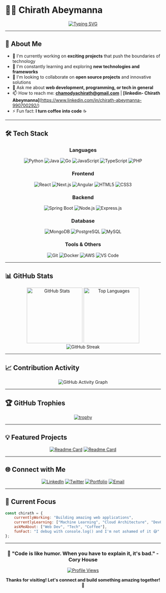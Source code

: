 # 👨‍💻 Chirath Abeymanna

<div align="center">
  
[![Typing SVG](https://readme-typing-svg.herokuapp.com?font=Fira+Code&pause=1000&color=2F81F7&width=435&lines=Full+Stack+Developer;Always+learning+new+things;Tech+Enthusiast)](https://git.io/typing-svg)

</div>

---

## 🚀 About Me

- 🔭 I'm currently working on **exciting projects** that push the boundaries of technology
- 🌱 I'm constantly learning and exploring **new technologies and frameworks**
- 👯 I'm looking to collaborate on **open source projects** and innovative solutions
- 💬 Ask me about **web development, programming, or tech in general**
- 📫 How to reach me: **chamodyachirath@gmail.com** | **[linkedin- Chirath Abeymanna]**(https://www.linkedin.com/in/chirath-abeymanna-990700292/)
- ⚡ Fun fact: **I turn coffee into code** ☕

---

## 🛠️ Tech Stack

<div align="center">

### Languages
![Python](https://img.shields.io/badge/-Python-3776AB?style=for-the-badge&logo=python&logoColor=white)
![Java](https://img.shields.io/badge/-Java-007396?style=for-the-badge&logo=java&logoColor=white)
![Go](https://img.shields.io/badge/-Go-00ADD8?style=for-the-badge&logo=go&logoColor=white)
![JavaScript](https://img.shields.io/badge/-JavaScript-F7DF1E?style=for-the-badge&logo=javascript&logoColor=black)
![TypeScript](https://img.shields.io/badge/-TypeScript-3178C6?style=for-the-badge&logo=typescript&logoColor=white)
![PHP](https://img.shields.io/badge/-PHP-777BB4?style=for-the-badge&logo=php&logoColor=white)

### Frontend
![React](https://img.shields.io/badge/-React-61DAFB?style=for-the-badge&logo=react&logoColor=black)
![Next.js](https://img.shields.io/badge/-Next.js-000000?style=for-the-badge&logo=next.js&logoColor=white)
![Angular](https://img.shields.io/badge/-Angular-DD0031?style=for-the-badge&logo=angular&logoColor=white)
![HTML5](https://img.shields.io/badge/-HTML5-E34F26?style=for-the-badge&logo=html5&logoColor=white)
![CSS3](https://img.shields.io/badge/-CSS3-1572B6?style=for-the-badge&logo=css3&logoColor=white)

### Backend
![Spring Boot](https://img.shields.io/badge/-Spring%20Boot-6DB33F?style=for-the-badge&logo=spring&logoColor=white)
![Node.js](https://img.shields.io/badge/-Node.js-339933?style=for-the-badge&logo=node.js&logoColor=white)
![Express.js](https://img.shields.io/badge/-Express.js-000000?style=for-the-badge&logo=express&logoColor=white)


### Database
![MongoDB](https://img.shields.io/badge/-MongoDB-47A248?style=for-the-badge&logo=mongodb&logoColor=white)
![PostgreSQL](https://img.shields.io/badge/-PostgreSQL-336791?style=for-the-badge&logo=postgresql&logoColor=white)
![MySQL](https://img.shields.io/badge/-MySQL-4479A1?style=for-the-badge&logo=mysql&logoColor=white)

### Tools & Others
![Git](https://img.shields.io/badge/-Git-F05032?style=for-the-badge&logo=git&logoColor=white)
![Docker](https://img.shields.io/badge/-Docker-2496ED?style=for-the-badge&logo=docker&logoColor=white)
![AWS](https://img.shields.io/badge/-AWS-232F3E?style=for-the-badge&logo=amazon-aws&logoColor=white)
![VS Code](https://img.shields.io/badge/-VS%20Code-007ACC?style=for-the-badge&logo=visual-studio-code&logoColor=white)

</div>

---

## 📊 GitHub Stats

<div align="center">
  <img src="https://github-readme-stats.vercel.app/api?username=Chirath-Abeymanna&show_icons=true&theme=tokyonight&hide_border=true&count_private=true" alt="GitHub Stats" height="180"/>
  <img src="https://github-readme-stats.vercel.app/api/top-langs/?username=Chirath-Abeymanna&layout=compact&theme=tokyonight&hide_border=true" alt="Top Languages" height="180"/>
</div>

<div align="center">
  <img src="https://github-readme-streak-stats.herokuapp.com/?user=Chirath-Abeymanna&theme=tokyonight&hide_border=true" alt="GitHub Streak" />
</div>

---

## 📈 Contribution Activity

<div align="center">
  
![GitHub Activity Graph](https://github-readme-activity-graph.vercel.app/graph?username=Chirath-Abeymanna&theme=tokyo-night&hide_border=true&area=true)

</div>

---

## 🏆 GitHub Trophies

<div align="center">
  
[![trophy](https://github-profile-trophy.vercel.app/?username=Chirath-Abeymanna&theme=onedark&no-frame=true&column=7)](https://github.com/ryo-ma/github-profile-trophy)

</div>

---

## 💡 Featured Projects

<div align="center">

[![Readme Card](https://github-readme-stats.vercel.app/api/pin/?username=Chirath-Abeymanna&repo=your-repo-name&theme=tokyonight&hide_border=true)](https://github.com/Chirath-Abeymanna/Chamodya_Chirath)
[![Readme Card](https://github-readme-stats.vercel.app/api/pin/?username=Chirath-Abeymanna&repo=another-repo-name&theme=tokyonight&hide_border=true)](https://github.com/Chirath-Abeymanna/Finance_tracker)

</div>

---

## 🌐 Connect with Me

<div align="center">

[![LinkedIn](https://img.shields.io/badge/-LinkedIn-0077B5?style=for-the-badge&logo=linkedin&logoColor=white)](https://linkedin.com/in/your-linkedin)
[![Twitter](https://img.shields.io/badge/-Twitter-1DA1F2?style=for-the-badge&logo=twitter&logoColor=white)](https://twitter.com/your-twitter)
[![Portfolio](https://img.shields.io/badge/-Portfolio-000000?style=for-the-badge&logo=vercel&logoColor=white)](https://your-portfolio.com)
[![Email](https://img.shields.io/badge/-Email-D14836?style=for-the-badge&logo=gmail&logoColor=white)](mailto:your-email@gmail.com)

</div>

---

## 🎯 Current Focus

```javascript
const chirath = {
    currentlyWorking: "Building amazing web applications",
    currentlyLearning: ["Machine Learning", "Cloud Architecture", "DevOps"],
    askMeAbout: ["Web Dev", "Tech", "Coffee"],
    funFact: "I debug with console.log() and I'm not ashamed of it 😅"
};
```

---

<div align="center">
  
### 💫 "Code is like humor. When you have to explain it, it's bad." - Cory House

[![Profile Views](https://komarev.com/ghpvc/?username=Chirath-Abeymanna&color=brightgreen&style=for-the-badge)](https://github.com/Chirath-Abeymanna)

**Thanks for visiting! Let's connect and build something amazing together! 🚀**

</div>
